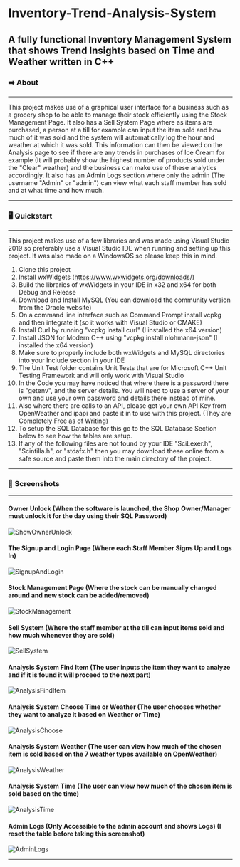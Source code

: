 # Inventory-Trend-Analysis-System


## A fully functional Inventory Management System that shows Trend Insights based on Time and Weather written in C++


### :arrow_right: About
---------------------------------------------------------------------------------
This project makes use of a graphical user interface for a business such as a grocery shop to be able to manage their stock efficiently using the Stock Management Page. It also has a Sell System Page where as items are purchased, a person at a till for example can input the item sold and how much of it was sold and the system will automatically log the hour and weather at which it was sold. This information can then be viewed on the Analysis page to see if there are any trends in purchases of Ice Cream for example (It will probably show the highest number of products sold under the "Clear" weather) and the business can make use of these analytics accordingly. It also has an Admin Logs section where only the admin (The username "Admin" or "admin") can view what each staff member has sold and at what time and how much.

---------------------------------------------------------------------------------


### :desktop_computer: Quickstart
---------------------------------------------------------------------------------
This project makes use of a few libraries and was made using Visual Studio 2019 so preferably use a Visual Studio IDE when running and setting up this project. It was also made on a WindowsOS so please keep this in mind.

1. Clone this project
2. Install wxWidgets (https://www.wxwidgets.org/downloads/)
3. Build the libraries of wxWidgets in your IDE in x32 and x64 for both Debug and Release
4. Download and Install MySQL (You can download the community version from the Oracle website)
5. On a command line interface such as Command Prompt install vcpkg and then integrate it (so it works with Visual Studio or CMAKE)
6. Install Curl by running "vcpkg install curl" (I installed the x64 version)
7. Install JSON for Modern C++ using "vcpkg install nlohmann-json" (I installed the x64 version)
8. Make sure to properly include both wxWidgets and MySQL directories into your Include section in your IDE
9. The Unit Test folder contains Unit Tests that are for Microsoft C++ Unit Testing Framework and will only work with Visual Studio
10. In the Code you may have noticed that where there is a password there is "getenv", and the server details. You will need to use a server of your own and use your own password and details there instead of mine.
11. Also where there are calls to an API, please get your own API Key from OpenWeather and ipapi and paste it in to use with this project. (They are Completely Free as of Writing)
12. To setup the SQL Database for this go to the SQL Database Section below to see how the tables are setup.
13. If any of the following files are not found by your IDE "SciLexer.h", "Scintilla.h", or "stdafx.h" then you may download these online from a safe source and paste them into the main directory of the project.
---------------------------------------------------------------------------------


### :camera_flash: Screenshots
---------------------------------------------------------------------------------
#### Owner Unlock (When the software is launched, the Shop Owner/Manager must unlock it for the day using their SQL Password)
![ShowOwnerUnlock](images/ShopOwnerUnlock.png)

#### The Signup and Login Page (Where each Staff Member Signs Up and Logs In)
![SignupAndLogin](images/SignupAndLogin.PNG)

#### Stock Management Page (Where the stock can be manually changed around and new stock can be added/removed)
![StockManagement](images/StockManagement.PNG)

#### Sell System (Where the staff member at the till can input items sold and how much whenever they are sold)
![SellSystem](images/SellSystem.PNG)

#### Analysis System Find Item (The user inputs the item they want to analyze and if it is found it will proceed to the next part)
![AnalysisFindItem](images/AnalysisFindItem.PNG)

#### Analysis System Choose Time or Weather (The user chooses whether they want to analyze it based on Weather or Time)
![AnalysisChoose](images/AnalysisChoose.PNG)

#### Analysis System Weather (The user can view how much of the chosen item is sold based on the 7 weather types available on OpenWeather)
![AnalysisWeather](images/AnalysisWeather.PNG)

#### Analysis System Time (The user can view how much of the chosen item is sold based on the time)
![AnalysisTime](images/AnalysisTime.PNG)

#### Admin Logs (Only Accessible to the admin account and shows Logs) (I reset the table before taking this screenshot)
![AdminLogs](images/AdminLogs.PNG)

---------------------------------------------------------------------------------
